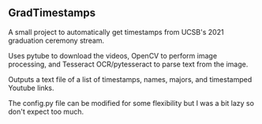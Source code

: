 ## GradTimestamps

A small project to automatically get timestamps from UCSB's 2021 graduation ceremony stream.

Uses pytube to download the videos, 
OpenCV to perform image processing, 
and Tesseract OCR/pytesseract to parse text from the image.

Outputs a text file of a list of timestamps, names, majors, and timestamped Youtube links.

The config.py file can be modified for some flexibility but I was a bit lazy so don't expect too much.